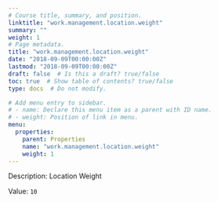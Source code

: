 ```yaml
---
# Course title, summary, and position.
linktitle: "work.management.location.weight"
summary: ""
weight: 1
# Page metadata.
title: "work.management.location.weight"
date: "2018-09-09T00:00:00Z"
lastmod: "2018-09-09T00:00:00Z"
draft: false  # Is this a draft? true/false
toc: true  # Show table of contents? true/false
type: docs  # Do not modify.

# Add menu entry to sidebar.
# - name: Declare this menu item as a parent with ID name.
# - weight: Position of link in menu.
menu:
  properties:
    parent: Properties
    name: "work.management.location.weight"
    weight: 1
---
```


Description: Location Weight


Value: `10`